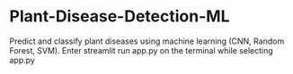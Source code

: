 # Plant-Disease-Detection-ML
Predict and classify plant diseases using machine learning (CNN, Random Forest, SVM).
Enter streamlit run app.py on the terminal while selecting app.py


